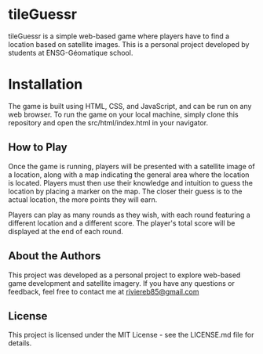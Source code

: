 # tileGuessr

tileGuessr is a simple web-based game where players have to find a location based on satellite images. This is a personal project developed by students at ENSG-Géomatique school.

# Installation

The game is built using HTML, CSS, and JavaScript, and can be run on any web browser. To run the game on your local machine, simply clone this repository and open the src/html/index.html in your navigator.

## How to Play

Once the game is running, players will be presented with a satellite image of a location, along with a map indicating the general area where the location is located. Players must then use their knowledge and intuition to guess the location by placing a marker on the map. The closer their guess is to the actual location, the more points they will earn.

Players can play as many rounds as they wish, with each round featuring a different location and a different score. The player's total score will be displayed at the end of each round.

## About the Authors

This project was developed as a personal project to explore web-based game development and satellite imagery. 
If you have any questions or feedback, feel free to contact me at riviereb85@gmail.com

## License

This project is licensed under the MIT License - see the LICENSE.md file for details.
